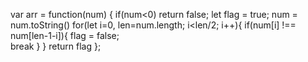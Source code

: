 var arr = function(num) {
    if(num<0) return false;
    let flag = true;
    num = num.toString()
    for(let i=0, len=num.length; i<len/2; i++){
        if(num[i] !== num[len-1-i]){
            flag = false;  
            break
        }
    }
    return flag
};